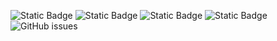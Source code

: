 ![Static Badge](https://img.shields.io/badge/blacklists-60-000000) ![Static Badge](https://img.shields.io/badge/blacklisted-2690124-cc0000) ![Static Badge](https://img.shields.io/badge/whitelisted-2245-00CC00) ![Static Badge](https://img.shields.io/badge/streaming_blacklist-28107-000000) ![GitHub issues](https://img.shields.io/github/issues/fabriziosalmi/blacklists)
